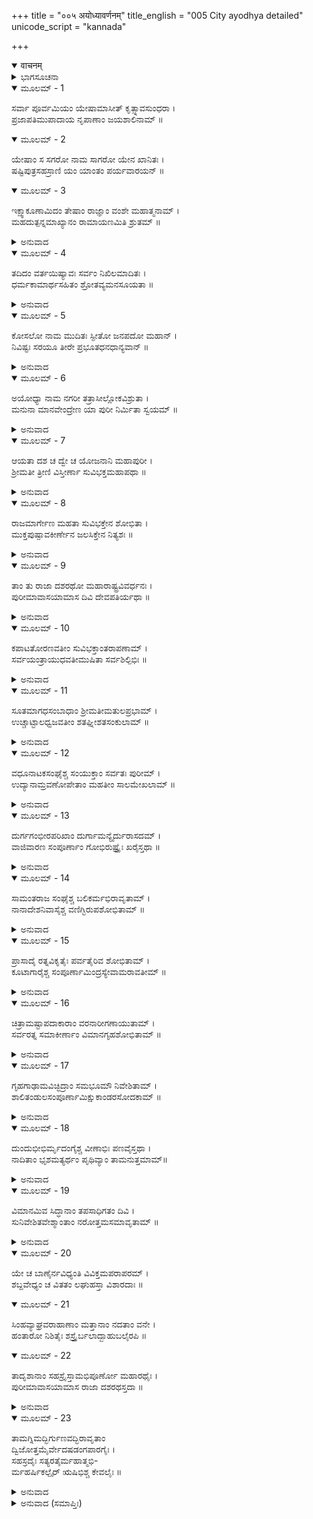 +++
title = "००५ अयोध्यावर्णनम्"
title_english = "005 City ayodhya detailed"
unicode_script = "kannada"

+++
<details open><summary>वाचनम्</summary>

<div class="audioEmbed"  caption="श्रीराम-हरिसीताराममूर्ति-घनपाठिभ्यां वचनम्" src="https://archive.org/download/Ramayana-recitation-Sriram-harisItArAmamUrti-Ghanapaati-v2/Kanda_1/Kanda_1_BK-005-Ayodhya_Varnavam.mp3"></div>
</details>



<details><summary>ಭಾಗಸೂಚನಾ</summary>

ದಶರಥ ರಾಜನಿಂದ ರಕ್ಷಿತವಾದ ಅಯೋಧ್ಯೆಯ ವರ್ಣನೆ
</details>

<details open><summary>ಮೂಲಮ್ - 1</summary>

ಸರ್ವಾ ಪೂರ್ವಮಿಯಂ ಯೇಷಾಮಾಸೀತ್ ಕೃತ್ಸ್ನಾವಸುಂಧರಾ ।  
ಪ್ರಜಾಪತಿಮುಪಾದಾಯ ನೃಪಾಣಾಂ ಜಯಶಾಲಿನಾಮ್ ॥
</details>

<details open><summary>ಮೂಲಮ್ - 2</summary>

ಯೇಷಾಂ ಸ ಸಗರೋ ನಾಮ ಸಾಗರೋ ಯೇನ ಖಾನಿತಃ ।  
ಷಷ್ಟಿಪುತ್ರಸಹಸ್ರಾಣಿ ಯಂ ಯಾಂತಂ ಪರ್ಯವಾರಯನ್ ॥
</details>

<details open><summary>ಮೂಲಮ್ - 3</summary>

ಇಕ್ಷ್ವಾಕೂಣಾಮಿದಂ ತೇಷಾಂ ರಾಜ್ಞಾಂ ವಂಶೇ ಮಹಾತ್ಮನಾಮ್ ।  
ಮಹದುತ್ಪನ್ನಮಾಖ್ಯಾನಂ ರಾಮಾಯಣಮಿತಿ ಶ್ರುತಮ್ ॥
</details>

<details><summary>ಅನುವಾದ</summary>

ಸಪ್ತದ್ವೀಪಾತ್ಮಕವಾದ ಈ ಭೂಮಿಯು ಮನು ಪ್ರಜಾಪತಿಯ ವಂಶದಲ್ಲಿ ಜನಿಸಿದ ಜಯಶಾಲಿಗಳಾದ ರಾಜರ ಆಳ್ವಿಕೆಗೆ ಒಳಪಟ್ಟಿತ್ತು. ಅವರಲ್ಲಿ ಸಗರನೆಂಬುವವನು ಪ್ರಸಿದ್ಧನಾಗಿದ್ದನು. ಅವನಿಂದಲೇ ಈ ಸಾಗರವು ನಿರ್ಮಾಣಗೊಂಡಿತ್ತು. ದಂಡ ಯಾತ್ರೆಗೆ ಹೋಗುತ್ತಿದ್ದಾಗ ಅವನ ಅರವತ್ತು ಸಾವಿರ ಪುತ್ರರು ಅವರನ್ನು ಹಿಂಬಾಲಿಸುತ್ತಿದ್ದರು. ಮಹಾತ್ಮರಾದ ಇಕ್ಷ್ವಾಕುವೇ ಮೊದಲಾದ ರಾಜರು ಜನಿಸಿದ್ದ ಆ ಮಹಾವಂಶದಲ್ಲಿ ರಾಮಾಯಣವೆಂದು ಹೇಳುವ ಈ ಮಹಾ ಐತಿಹಾಸಿಕ ಕಾವ್ಯದ ಅವತರಣವಾಯಿತು.॥1-3॥
</details>

<details open><summary>ಮೂಲಮ್ - 4</summary>

ತದಿದಂ ವರ್ತಯಿಷ್ಯಾವಃ ಸರ್ವಂ ನಿಖಿಲಮಾದಿತಃ ।  
ಧರ್ಮಕಾಮಾರ್ಥಸಹಿತಂ ಶ್ರೋತವ್ಯಮನಸೂಯತಾ ॥
</details>

<details><summary>ಅನುವಾದ</summary>

ಬ್ರಹ್ಮನ ವರಪ್ರಸಾದದಿಂದ ರಚಿಸಲ್ಪಟ್ಟ ರಾಮಾಯಣ ಕಾವ್ಯವನ್ನು ಆಮೂಲಾಗ್ರವಾಗಿ ನಾವು ಗಾನ ಮಾಡುವೆವು. ಇದರಿಂದ ಧರ್ಮ, ಅರ್ಥ, ಕಾಮ, ಮೋಕ್ಷ ಎಂಬ ನಾಲ್ಕು ಪುರುಷಾರ್ಥಗಳೂ ಸಿದ್ಧಿಸುವುದು. ಆದ್ದರಿಂದ ನೀವೆಲ್ಲರೂ ದೋಷದೃಷ್ಟಿಯನ್ನು ಬಿಟ್ಟು ಇದನ್ನು ಶ್ರವಣಿಸಿರಿ.॥4॥
</details>

<details open><summary>ಮೂಲಮ್ - 5</summary>

ಕೋಸಲೋ ನಾಮ ಮುದಿತಃ ಸ್ಫೀತೋ ಜನಪದೋ ಮಹಾನ್ ।  
ನಿವಿಷ್ಟಃ ಸರಯೂ ತೀರೇ ಪ್ರಭೂತಧನಧಾನ್ಯವಾನ್ ॥
</details>

<details><summary>ಅನುವಾದ</summary>

ಸರಯೂ ನದೀ ತೀರದಲ್ಲಿ ಸಮೃದ್ಧವಾದ ಜನಸ್ತೋಮದಿಂದಲೂ, ಸಂತುಷ್ಟ ಜನರಿಂದ ತುಂಬಿದ, ಧನ-ಧಾನ್ಯ ಸಮೃದ್ಧಿಯಿಂದಲೂ ಕೂಡಿರುವ ಕೋಸಲ ಎಂಬ ದೇಶವಿದೆ.॥5॥
</details>

<details open><summary>ಮೂಲಮ್ - 6</summary>

ಅಯೋಧ್ಯಾ ನಾಮ ನಗರೀ ತತ್ರಾಸೀಲ್ಲೋಕವಿಶ್ರುತಾ ।  
ಮನುನಾ ಮಾನವೇಂದ್ರೇಣ ಯಾ ಪುರೀ ನಿರ್ಮಿತಾ ಸ್ವಯಮ್ ॥
</details>

<details><summary>ಅನುವಾದ</summary>

ಆ ಕೋಸಲ ದೇಶದಲ್ಲಿ ಸಮಸ್ತ ಲೋಕಗಳಲ್ಲಿ ವಿಖ್ಯಾತವಾದ ‘ಅಯೋಧ್ಯಾ’ ಎಂಬ ನಗರವಿದೆ. ಅದನ್ನು ಮಾನವೇಂದ್ರನಾದ ಮನು ಮಹಾರಾಜನು ನಿರ್ಮಿಸಿ ನೆಲೆಗೊಳಿಸಿದ್ದನು.॥6॥
</details>

<details open><summary>ಮೂಲಮ್ - 7</summary>

ಆಯತಾ ದಶ ಚ ದ್ವೇ ಚ ಯೋಜನಾನಿ ಮಹಾಪುರೀ ।  
ಶ್ರೀಮತೀ ತ್ರೀಣಿ ವಿಸ್ತೀರ್ಣಾ ಸುವಿಭಕ್ತಮಹಾಪಥಾ ॥
</details>

<details><summary>ಅನುವಾದ</summary>

ಸರ್ವದಾ ಶಾಂತಿಯಿಂದ ಕೂಡಿರುವ ಆ ಮಹಾನಗರಿಯು ಹನ್ನೆರಡು ಯೋಜನ ಉದ್ದ ಮತ್ತು ಮೂರು ಯೋಜನ ಅಗಲವಾಗಿದೆ. ಅಲ್ಲಿನ ಬೀದಿಗಳು ಬಹಳ ಅಗಲವಾಗಿಯೂ, ಸಾಲುಮರಗಳಿಂದ ಅಲಂಕೃತವೂ ಆಗಿವೆ.॥7॥
</details>

<details open><summary>ಮೂಲಮ್ - 8</summary>

ರಾಜಮಾರ್ಗೇಣ ಮಹತಾ ಸುವಿಭಕ್ತೇನ ಶೋಭಿತಾ ।  
ಮುಕ್ತಪುಷ್ಪಾವಕೀರ್ಣೇನ ಜಲಸಿಕ್ತೇನ ನಿತ್ಯಶಃ ॥
</details>

<details><summary>ಅನುವಾದ</summary>

ವಿಭಾಗಪೂರ್ವಕ ಸುಂದರವಾದ ರಾಜಮಾರ್ಗಗಳು ಆ ನಗರಿಯ ಶೋಭೆಯನ್ನು ಹೆಚ್ಚಿಸಿದ್ದವು. ಅವುಗಳಲ್ಲಿ ಸಾಲು ಮರಗಳ ಹೂವುಗಳೂ ಹರಡಿಕೊಂಡಿರುತ್ತಿದ್ದವು. ಧೂಳಾಗದಂತೆ ಪ್ರತಿದಿನ ರಾಜಮಾರ್ಗಗಳಿಗೆ ನೀರನ್ನು ಚಿಮುಕಿಸುತ್ತಿದ್ದರು.॥8॥
</details>

<details open><summary>ಮೂಲಮ್ - 9</summary>

ತಾಂ ತು ರಾಜಾ ದಶರಥೋ ಮಹಾರಾಷ್ಟ್ರವಿವರ್ಧನಃ ।  
ಪುರೀಮಾವಾಸಯಾಮಾಸ ದಿವಿ ದೇವಪತಿರ್ಯಥಾ ॥
</details>

<details><summary>ಅನುವಾದ</summary>

ಆ ರಾಷ್ಟ್ರವನ್ನು (ಕೋಸಲ ರಾಜ್ಯವನ್ನು) ಧರ್ಮದಿಂದ ಪರಿಪಾಲಿಸುತ್ತಿದ್ದ ರಾಷ್ಟ್ರವರ್ಧನನಾದ ದಶರಥನು ಅಮರಾವತಿಯಲ್ಲಿ ದೇವೇಂದ್ರನು ವಾಸಿಸುವಂತೆ ಅಯೋಧ್ಯಾನಗರಿಯಲ್ಲಿ ವಾಸಿಸುತ್ತಿದ್ದನು.॥9॥
</details>

<details open><summary>ಮೂಲಮ್ - 10</summary>

ಕಪಾಟತೋರಣವತೀಂ ಸುವಿಭಕ್ತಾಂತರಾಪಣಾಮ್ ।  
ಸರ್ವಯಂತ್ರಾಯುಧವತೀಮುಷಿತಾ ಸರ್ವಶಿಲ್ಪಿಭಿಃ ॥
</details>

<details><summary>ಅನುವಾದ</summary>

ಆ ಪುರಿಯು ಪ್ರಶಸ್ತವಾದ ಬಾಗಿಲುಗಳಿಂದಲೂ ಹೊರ ಬಾಗಿಲುಗಳಿಂದಲೂ ಸುಶೋಭಿತವಾಗಿತ್ತು. ನಗರದೊಳಗೆ ಚಿಕ್ಕ ಚಿಕ್ಕ ಪೇಟೆಗಳಿದ್ದವು. ಅಲ್ಲಿ ಎಲ್ಲ ರೀತಿಯ ಯಂತ್ರ ಮತ್ತು ಅಸ್ತ್ರ-ಶಸ್ತ್ರಗಳು ಸಮೃದ್ಧವಾಗಿದ್ದವು. ಅಲ್ಲಿ ನಾನಾ ವಿಧವಾದ ಕಲೆಗಳ ಶಿಲ್ಪಿಗಳು ವಾಸಿಸುತ್ತಿದ್ದರು.॥10॥
</details>

<details open><summary>ಮೂಲಮ್ - 11</summary>

ಸೂತಮಾಗಧಸಂಬಾಧಾಂ ಶ್ರೀಮತೀಮತುಲಪ್ರಭಾಮ್ ।  
ಉಚ್ಚಾಟ್ಟಾಲಧ್ವಜವತೀಂ ಶತಘ್ನೀಶತಸಂಕುಲಾಮ್ ॥
</details>

<details><summary>ಅನುವಾದ</summary>

ಸ್ತುತಿಪಾಠ ಮಾಡುವ ಸೂತರು, ವಂಶಾವಳಿಯನ್ನು ಹೊಗಳುವ ಮಾಗಧರು ಅನೇಕರಿದ್ದರು. ಆ ನಗರಿಯು ಧನ-ಧಾನ್ಯಗಳಿಂದ ಸಮೃದ್ಧವಾಗಿಯೂ ಅನುಪಮ ಕಾಂತಿಯುತವಾಗಿತ್ತು. ಆ ನಗರಿಯಲ್ಲಿ ಎತ್ತರವಾದ ನೂರಾರು ಮಹಡಿಗಳಿದ್ದವು. ಅವುಗಳ ಮೇಲೆ ಧ್ವಜ ಪತಾಕೆಗಳು ಹಾರಾಡುತ್ತಿದ್ದವು. ನೂರಾರು ತೋಪುಗಳು ಶತ್ರುಗಳ ವಿನಾಶಕ್ಕಾಗಿ ಸ್ಥಾಪಿಸಿದ್ದವು.॥11॥
</details>

<details open><summary>ಮೂಲಮ್ - 12</summary>

ವಧೂನಾಟಕಸಂಘೈಶ್ಚ ಸಂಯುಕ್ತಾಂ ಸರ್ವತಃ ಪುರೀಮ್ ।  
ಉದ್ಯಾನಾಮ್ರವಣೋಪೇತಾಂ ಮಹತೀಂ ಸಾಲಮೇಖಲಾಮ್ ॥
</details>

<details><summary>ಅನುವಾದ</summary>

ಆ ಪಟ್ಟಣದಲ್ಲಿ ಅಲ್ಲಲ್ಲಿ ನರ್ತಕಿಯರ ಸಂಘಗಳೂ, ಸ್ತ್ರೀ ನಾಟಕ ಮಂಡಳಿಗಳೂ ಇದ್ದವು. ಸುತ್ತಲು ಮಾವು, ಹಲಸು, ಮುಂತಾದ ವೃಕ್ಷಗಳಿಂದ ಕೂಡಿದ ಉದ್ಯಾನವನಗಳಿದ್ದವು. ನಗರದ ಸುತ್ತಲೂ ನಿರ್ಮಿಸಿರುವ ಪ್ರಾಕಾರವು ಮೇಖಲೆಯಂತೆ ಶೋಭಿಸುತ್ತಿತ್ತು.॥12॥
</details>

<details open><summary>ಮೂಲಮ್ - 13</summary>

ದುರ್ಗಗಂಭೀರಪರಿಖಾಂ ದುರ್ಗಾಮನ್ಯೈರ್ದುರಾಸದಮ್ ।  
ವಾಜಿವಾರಣ ಸಂಪೂರ್ಣಾಂ ಗೋಭಿರುಷ್ಟ್ರೈಃ ಖರೈಸ್ತಥಾ ॥
</details>

<details><summary>ಅನುವಾದ</summary>

ನಗರದ ಸುತ್ತಲೂ ಆಳವಾದ ಕಂದಕಗಳಿದ್ದು, ಅದನ್ನು ದಾಟುವುದು, ಹಾರುವುದು ಅತ್ಯಂತ ಕಠಿಣವಾಗಿತ್ತು. ಆ ನಗರಿಯು ಶತ್ರುಗಳಿಗೆ ಹಾಗೂ ಇತರರಿಗೆ ದುರ್ಜಯ ದುರ್ಗಮವಾಗಿತ್ತು. ಆನೆ, ಕುದುರೆ, ಎತ್ತು, ಆಕಳು, ಒಂಟೆ ಕತ್ತೆ ಮುಂತಾದ ಉಪಯೋಗಿ ಪಶುಗಳಿಂದ ಆ ಪುರಿಯು ತುಂಬಿ ತುಳುಕುತ್ತಿತ್ತು.॥13॥
</details>

<details open><summary>ಮೂಲಮ್ - 14</summary>

ಸಾಮಂತರಾಜ ಸಂಘೈಶ್ಚ ಬಲಿಕರ್ಮಭಿರಾವೃತಾಮ್ ।  
ನಾನಾದೇಶನಿವಾಸೈಶ್ಚ ವಣಿಗ್ಭಿರುಪಶೋಭಿತಾಮ್ ॥
</details>

<details><summary>ಅನುವಾದ</summary>

ದಶರಥನಿಗೆ ಕಪ್ಪ ಕಾಣಿಕೆ ಹೊತ್ತು ತಂದ ಅನೇಕ ಸಾಮಂತ ರಾಜರಿಂದ ಆ ಪಟ್ಟಣವು ತುಂಬಿಹೋಗಿತ್ತು. ಬೇರೆ ಬೇರೆ ದೇಶಗಳ ವ್ಯಾಪಾರೀ ವೈಶ್ಯರು ಆ ಪುರಿಯ ಶೋಭೆ ಹೆಚ್ಚಿಸಿದ್ದರು.॥14॥
</details>

<details open><summary>ಮೂಲಮ್ - 15</summary>

ಪ್ರಾಸಾದೈ ರತ್ನವಿಕೃತೈಃ ಪರ್ವತೈರಿವ ಶೋಭಿತಾಮ್ ।  
ಕೂಟಾಗಾರೈಶ್ಚ ಸಂಪೂರ್ಣಾಮಿಂದ್ರಸ್ಯೇವಾಮರಾವತೀಮ್ ॥
</details>

<details><summary>ಅನುವಾದ</summary>

ಅಲ್ಲಿನ ರಾಜಗೃಹಗಳು ರತ್ನಖಚಿತವಾಗಿದ್ದವು. ಆ ಗಗನಚುಂಬೀ ಪ್ರಾಸಾದಗಳು ಪರ್ವತದಂತೆ ಕಾಣುತ್ತಿದ್ದವು. ಅದರಿಂದ ಆ ಪುರಿಯ ಸೌಂದರ್ಯ ಇನ್ನೂ ಹೆಚ್ಚಿತ್ತು. ಅನೇಕ ಕೂಟಾಗಾರಗಳಿಂದ (ಗುಪ್ತಗೃಹಗಳು ಅಥವಾ ಸ್ತ್ರೀಯರ ಕ್ರೀಡಾಭವನಗಳು) ಪರಿಪೂರ್ಣವಾದ ಆ ನಗರಿಯು ಇಂದ್ರನ ಅಮರಾವತಿಯಂತೆ ಕಂಡುಬರುತ್ತಿತ್ತು.॥15॥
</details>

<details open><summary>ಮೂಲಮ್ - 16</summary>

ಚಿತ್ರಾಮಷ್ಟಾಪದಾಕಾರಾಂ ವರನಾರೀಗಣಾಯುತಾಮ್ ।  
ಸರ್ವರತ್ನ ಸಮಾಕೀರ್ಣಾಂ ವಿಮಾನಗೃಹಶೋಭಿತಾಮ್ ॥
</details>

<details><summary>ಅನುವಾದ</summary>

ಅಲ್ಲಿಯ ರಾಜಗೃಹಗಳು ವಿಚಿತ್ರ ರೀತಿಯಲ್ಲಿದ್ದವು. ಆ ಪಟ್ಟಣವು ಅಷ್ಟಾಪದ ಫಲದಂತೆ ಎಂಟು ಭಾಗಗಳಿಂದಲೂ, ಲೋಕಸುಂದರಿಯರಾದ ಸ್ತ್ರೀ ಸಮೂಹದಿಂದಲೂ, ನಾನಾ ವಿಧವಾದ ಬಹುಮೌಲ್ಯವಾದ ವಜ್ರವೈಢೂರ್ಯಾದಿಗಳಿಂದಲೂ, ವಿಮಾನ ಗೃಹಗಳಿಂದಲೂ ಶೋಭಿಸುತ್ತಿದ್ದವು.॥16॥
</details>

<details open><summary>ಮೂಲಮ್ - 17</summary>

ಗೃಹಗಾಢಾಮವಿಚ್ಛಿದ್ರಾಂ ಸಮಭೂಮೌ ನಿವೇಶಿತಾಮ್ ।  
ಶಾಲಿತಂಡುಲಸಂಪೂರ್ಣಾಮಿಕ್ಷುಕಾಂಡರಸೋದಕಾಮ್ ॥
</details>

<details><summary>ಅನುವಾದ</summary>

ಪಟ್ಟಣಿಗರ ಮನೆಗಳು ನಿಬಿಡವಾಗಿಯೂ, ಸುಂದರವಾಗಿಯೂ ಕಟ್ಟಿದ್ದರು. ನಗರಿಯು ಸಮತಟ್ಟಾದ ನೆಲದಲ್ಲಿ ಕಟ್ಟಲಾಗಿತ್ತು. ಅಲ್ಲಿ ಶಾಲಿ-ತಂಡುಲ ಧಾನ್ಯಗಳು ಸಮೃದ್ಧವಾಗಿದ್ದವು ಹಾಗೂ ಕಬ್ಬಿನ ಹಾಲಿನಂತಹ ರುಚಿಕರ ನೀರು ಸಮೃದ್ಧವಾಗಿತ್ತು.॥17॥
</details>

<details open><summary>ಮೂಲಮ್ - 18</summary>

ದುಂದುಭೀಭಿರ್ಮೃದಂಗೈಶ್ಚ ವೀಣಾಭಿಃ ಪಣವೈಸ್ತಥಾ ।  
ನಾದಿತಾಂ ಭೃಶಮತ್ಯರ್ಥಂ ಪೃಥಿವ್ಯಾಂ ತಾಮನುತ್ತಮಾಮ್॥
</details>

<details><summary>ಅನುವಾದ</summary>

ಭೂಮಂಡಲದ ಆ ಸರ್ವೋತ್ತಮ ನಗರಿಯಲ್ಲಿ ಎಲ್ಲೆಡೆ ದುಂದುಭಿ, ಮೃದಂಗ, ವೀಣೆ, ಪಣವ ಮುಂತಾದ ವಾದ್ಯಗಳ ಮಧುರ ಧ್ವನಿಗಳು ಕೇಳಿ ಬರುತ್ತಿದ್ದವು.॥18॥
</details>

<details open><summary>ಮೂಲಮ್ - 19</summary>

ವಿಮಾನಮಿವ ಸಿದ್ಧಾನಾಂ ತಪಸಾಧಿಗತಂ ದಿವಿ ।  
ಸುನಿವೇಶಿತವೇಶ್ಮಾಂತಾಂ ನರೋತ್ತಮಸಮಾವೃತಾಮ್ ॥
</details>

<details><summary>ಅನುವಾದ</summary>

ತಪಃಸಿದ್ಧಿಯಿಂದ ಪಡೆದ ದೇವಲೋಕದ ದೇವವಿಮಾನಗಳಂತೆ ಅಯೋಧ್ಯಾನಗರದಲ್ಲಿ ನಯನ ಮನೋಹರವಾಗಿ ನಿರ್ಮಿತವಾದ ಸುಂದರ ನಿವಾಸಗಳಲ್ಲಿ ಬಹಳಷ್ಟು ಶ್ರೇಷ್ಠ ಪುರುಷರು ವಾಸವಾಗಿದ್ದರು.॥19॥
</details>

<details open><summary>ಮೂಲಮ್ - 20</summary>

ಯೇ ಚ ಬಾಣೈರ್ನವಿಧ್ಯಂತಿ ವಿವಿಕ್ತಮಪರಾಪರಮ್ ।  
ಶಬ್ದವೇಧ್ಯಂ ಚ ವಿತತಂ ಲಘುಹಸ್ತಾ ವಿಶಾರದಾಃ ॥
</details>

<details open><summary>ಮೂಲಮ್ - 21</summary>

ಸಿಂಹವ್ಯಾಘ್ರವರಾಹಾಣಾಂ ಮತ್ತಾನಾಂ ನದತಾಂ ವನೇ ।  
ಹಂತಾರೋ ನಿಶಿತೈಃ ಶಸ್ತ್ರೈರ್ಬಲಾದ್ಬಾಹುಬಲೈರಪಿ ॥
</details>

<details open><summary>ಮೂಲಮ್ - 22</summary>

ತಾದೃಶಾನಾಂ ಸಹಸ್ರೈಸ್ತಾಮಭಿಪೂರ್ಣೋ ಮಹಾರಥೈಃ ।  
ಪುರೀಮಾವಾಸಯಾಮಾಸ ರಾಜಾ ದಶರಥಸ್ತದಾ ॥
</details>

<details><summary>ಅನುವಾದ</summary>

ಆ ರಾಷ್ಟ್ರದ ಸೈನಿಕರು ಬಾಣಪ್ರಯೋಗದಲ್ಲಿ ನಿಪುಣರೂ ಕೈಚಳಕವುಳ್ಳವರೂ, ಶಸ್ತ್ರಾಸ್ತ್ರ ವಿಶಾರದರೂ ಆಗಿದ್ದರೂ, ಅವರು ಅಸಹಾಯಕನನ್ನು, ಏಕಮಾತ್ರ ಪುತ್ರನಿರುವವನನ್ನು ಪಲಾಯನ ಮಾಡುವವನನ್ನು, ಅಡಗಿಕೊಂಡಿರುವವನನ್ನು, ಕೊಲ್ಲುತ್ತಿರಲಿಲ್ಲ. ಕಾಡಿನಲ್ಲಿ ಗರ್ಜಿಸುವ ಸಿಂಹ, ಹುಲಿ, ಕಾಡುಹಂದಿ ಮೊದಲಾದ ದುಷ್ಟ ಮೃಗಗಳನ್ನ ಕೊಲ್ಲಲು ಅವರು ಸಮರ್ಥರಾಗಿದ್ದರು. ಇಂತಹ ಸಾವಿರಾರು ಮಹಾರಥಿಗಳಿಂದ ಅಯೋಧ್ಯೆಯು ತುಂಬಿದ್ದಿತು. ಇಂತಹ ಮಹಾನಗರಿಯನ್ನು ದಶರಥ ಮಹಾರಾಜನು ಹಿಂದಿನವರಿಗಿಂತ ಚೆನ್ನಾಗಿ ಆಳುತ್ತಿದ್ದನು.॥20-22॥
</details>

<details open><summary>ಮೂಲಮ್ - 23</summary>

ತಾಮಗ್ನಿಮದ್ಭಿರ್ಗುಣವದ್ಭಿರಾವೃತಾಂ  
ದ್ವಿಜೋತ್ತಮೈರ್ವೇದಷಡಂಗಪಾರಗೈಃ ।  
ಸಹಸ್ರದೈಃ ಸತ್ಯರತೈರ್ಮಹಾತ್ಮಭಿ-  
ರ್ಮಹರ್ಷಿಕಲ್ಪೈರ್ ಋಷಿಭಿಶ್ಚ ಕೇವಲೈಃ ॥
</details>

<details><summary>ಅನುವಾದ</summary>

ಆ ಮಹಾನಗರಿಯಲ್ಲಿ ಅನೇಕ ಆಹಿತಾಗ್ನಿಗಳೂ, ಶಮದಮಾದಿಗುಣಾನ್ವಿತರೂ, ವೇದ-ವೇದಾಂಗ ಪಾರಂಗತರೂ ಆದ ದ್ವಿಜೋತ್ತಮರಿದ್ದರು. ಸಾವಿರಾರು ಸಂಖ್ಯೆಯಲ್ಲಿ ದಾನ ಮಾಡುವವರೂ, ಸತ್ಯಪ್ರಿಯರಾದ ಮಹಾತ್ಮರೂ, ಆ ಪಟ್ಟಣದಲ್ಲಿ ಇದ್ದರು. ಮಹರ್ಷಿಗಳಿಗೆ ಸಮಾನರಾದ ಅನೇಕ ಮುನಿಗಳಿದ್ದರು. ಇಂತಹ ಶೋಭಿತ ಅಯೋಧ್ಯಾಪುರಿಯನ್ನು ರಾಜಾ ದಶರಥನು ಆಳುತ್ತಿದ್ದನು.॥23॥
</details>

<details><summary>ಅನುವಾದ (ಸಮಾಪ್ತಿಃ)</summary>

ವಾಲ್ಮೀಕಿ ವಿರಚಿತ ಆರ್ಷ ರಾಮಾಯಣ ಆದಿಕಾವ್ಯದ ಬಾಲಕಾಂಡದಲ್ಲಿ ಐದನೆಯ ಸರ್ಗ ಪೂರ್ಣವಾಯಿತು.॥5॥
</details>
